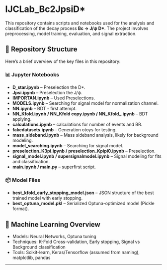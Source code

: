 # IJCLab_Bc2JpsiD*

This repository contains scripts and notebooks used for the analysis and classification of the decay process **Bc → J/ψ D\***. The project involves preprocessing, model training, evaluation, and signal extraction.

## 📁 Repository Structure

Here’s a brief overview of the key files in this repository:

### 📊 Jupyter Notebooks
- **D_star.ipynb** – Preselection the D*.
- **Jpsi.ipynb** – Preselection the J/ψ.
- **IMPORTAN.ipynb** – Used Preselections.
- **MODELS.ipynb** – Searching for signal model for normalization channel.
- **NN.ipynb** – BDT - first attempt.
- **NN_Kfold.ipynb / NN_Kfold copy.ipynb / NN_Kfold_.ipynb** – BDT applying.
- **calculations.ipynb** – calculations for number of events and BR.
- **fakedatasets.ipynb** – Generation otoys for testing.
- **mass_sideband.ipynb** – Mass sideband analysis, likely for background modeling.
- **model_searching.ipynb** – Searching for signal model.
- **preselection_K3pi.ipynb / preselection_Kpipi0.ipynb** – Preselection.
- **signal_model.ipynb / supersignalmodel.ipynb** – Signal modeling for fits and classification.
- **main.ipynb / main.py** – superfirst script.

### 📦 Model Files
- **best_kfold_early_stopping_model.json** – JSON structure of the best trained model with early stopping.
- **best_optuna_model.pkl** – Serialized Optuna-optimized model (Pickle format).

## 🧠 Machine Learning Overview

- Models: Neural Networks, Optuna tuning
- Techniques: K-Fold Cross-validation, Early stopping, Signal vs Background classification
- Tools: Scikit-learn, Keras/Tensorflow (assumed from naming), matplotlib, pandas
---
